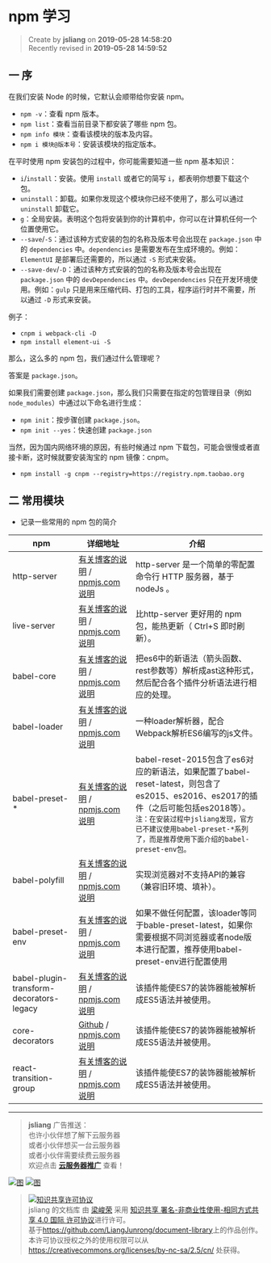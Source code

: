 npm 学习
===

> Create by **jsliang** on **2019-05-28 14:58:20**  
> Recently revised in **2019-05-28 14:59:52**

## 一 序

在我们安装 Node 的时候，它默认会顺带给你安装 npm。

* `npm -v`：查看 npm 版本。
* `npm list`：查看当前目录下都安装了哪些 npm 包。
* `npm info 模块`：查看该模块的版本及内容。
* `npm i 模块@版本号`：安装该模块的指定版本。

在平时使用 npm 安装包的过程中，你可能需要知道一些 npm 基本知识：

* `i`/`install`：安装。使用 `install` 或者它的简写 `i`，都表明你想要下载这个包。
* `uninstall`：卸载。如果你发现这个模块你已经不使用了，那么可以通过 `uninstall` 卸载它。
* `g`：全局安装。表明这个包将安装到你的计算机中，你可以在计算机任何一个位置使用它。
* `--save`/`-S`：通过该种方式安装的包的名称及版本号会出现在 `package.json` 中的 `dependencies` 中。`dependencies` 是需要发布在生成环境的。例如：`ElementUI` 是部署后还需要的，所以通过 `-S` 形式来安装。
* `--save-dev`/`-D`：通过该种方式安装的包的名称及版本号会出现在 `package.json` 中的 `devDependencies` 中。`devDependencies` 只在开发环境使用。例如：`gulp` 只是用来压缩代码、打包的工具，程序运行时并不需要，所以通过 `-D` 形式来安装。

例子：

* `cnpm i webpack-cli -D`
* `npm install element-ui -S`

那么，这么多的 npm 包，我们通过什么管理呢？  

答案是 `package.json`。  

如果我们需要创建 `package.json`，那么我们只需要在指定的包管理目录（例如 `node_modules`）中通过以下命名进行生成：

* `npm init`：按步骤创建 `package.json`。
* `npm init --yes`：快速创建 `package.json`

当然，因为国内网络环境的原因，有些时候通过 npm 下载包，可能会很慢或者直接卡断，这时候就要安装淘宝的 npm 镜像：cnpm。

* `npm install -g cnpm --registry=https://registry.npm.taobao.org`

## 二 常用模块

* 记录一些常用的 npm 包的简介

| npm         | 详细地址                                                                                                 | 介绍                                                        |
| ----------- | -------------------------------------------------------------------------------------------------------- | ----------------------------------------------------------- |
| http-server | [有关博客的说明](https://www.cnblogs.com/lucker/p/4108838.html) / [npmjs.com说明](https://www.npmjs.com/package/http-server) | http-server 是一个简单的零配置命令行 HTTP 服务器，基于 nodeJs 。 |
| live-server | [有关博客的说明](https://blog.csdn.net/shan1991fei/article/details/79007953) / [npmjs.com说明](https://www.npmjs.com/package/live-server) | 比http-server 更好用的 npm 包，能热更新（ Ctrl+S 即时刷新）。 |
| babel-core | [有关博客的说明](https://www.baidu.com/link?url=ODIMq0h7q29RvIIo7VXM9HULk0noouNVK0e66oYxdsGc9LM9UDOQCWuY6EZUk6GGpWQssnjxqKMvoNyZbEa2Fa&wd=&eqid=b68b207c000035f6000000065b874d94) / [npmjs.com说明](https://www.npmjs.com/package/babel-core) | 把es6中的新语法（箭头函数、rest参数等）解析成ast这种形式，然后配合各个插件分析语法进行相应的处理。 |
| babel-loader | [有关博客的说明](https://blog.csdn.net/boysky0015/article/details/71450603) / [npmjs.com说明](https://www.npmjs.com/package/babel-loader) | 一种loader解析器，配合Webpack解析ES6编写的js文件。 |
| babel-preset-\* | [有关博客的说明](https://www.cnblogs.com/ye-hcj/p/7070084.html) / [npmjs.com说明](https://www.npmjs.com/package/babel-preset-env) | babel-reset-2015包含了es6对应的新语法，如果配置了babel-reset-latest，则包含了es2015、es2016、es2017的插件（之后可能包括es2018等）。`注：在安装过程中jsliang发现，官方已不建议使用babel-preset-*系列了，而是推荐使用下面介绍的babel-preset-env包。` |
| babel-polyfill | [有关博客的说明](https://www.cnblogs.com/princesong/p/6728250.html) / [npmjs.com说明](https://www.npmjs.com/package/babel-polyfill) | 实现浏览器对不支持API的兼容（兼容旧环境、填补）。 |
| babel-preset-env | [有关博客的说明](https://segmentfault.com/a/1190000011639765) / [npmjs.com说明](https://www.npmjs.com/package/babel-preset-env) | 如果不做任何配置，该loader等同于bable-preset-latest，如果你需要根据不同浏览器或者node版本进行配置，推荐使用babel-preset-env进行配置使用 |
| babel-plugin-transform-decorators-legacy | [有关博客的说明](https://www.jb51.net/article/119230.htm) / [npmjs.com说明](https://www.npmjs.com/package/babel-plugin-transform-decorators-legacy) | 该插件能使ES7的装饰器能被解析成ES5语法并被使用。 |
| core-decorators | [Github](https://github.com/jayphelps/core-decorators) / [npmjs.com说明](https://www.npmjs.com/package/core-decorators) | 该插件能使ES7的装饰器能被解析成ES5语法并被使用。 |
| react-transition-group | [有关博客的说明](https://www.baidu.com/link?url=HBStwY6yxCqKnFhjdw0HynAkAeTyr55oXNl6S-z8HNbFQmPPJZAg4xT7CBcv0h_ULh2URgCLGCCcKeBJ3uC5VxBR3SlOB4EkF089xyTbAVW&wd=&eqid=ea31de7700002cf1000000065b972956) / [npmjs.com说明](https://www.npmjs.com/package/react-transition-group) | 该插件能使ES7的装饰器能被解析成ES5语法并被使用。 |

---

> **jsliang** 广告推送：  
> 也许小伙伴想了解下云服务器  
> 或者小伙伴想买一台云服务器  
> 或者小伙伴需要续费云服务器  
> 欢迎点击 **[云服务器推广](https://github.com/LiangJunrong/document-library/blob/master/other-library/Monologue/%E7%A8%B3%E9%A3%9F%E8%89%B0%E9%9A%BE.md)** 查看！

[![图](../../public-repertory/img/z-small-seek-ali-3.jpg)](https://promotion.aliyun.com/ntms/act/qwbk.html?userCode=w7hismrh)
[![图](../../public-repertory/img/z-small-seek-tencent-2.jpg)](https://cloud.tencent.com/redirect.php?redirect=1014&cps_key=49f647c99fce1a9f0b4e1eeb1be484c9&from=console)

> <a rel="license" href="http://creativecommons.org/licenses/by-nc-sa/4.0/"><img alt="知识共享许可协议" style="border-width:0" src="https://i.creativecommons.org/l/by-nc-sa/4.0/88x31.png" /></a><br /><span xmlns:dct="http://purl.org/dc/terms/" property="dct:title">jsliang 的文档库</span> 由 <a xmlns:cc="http://creativecommons.org/ns#" href="https://github.com/LiangJunrong/document-library" property="cc:attributionName" rel="cc:attributionURL">梁峻荣</a> 采用 <a rel="license" href="http://creativecommons.org/licenses/by-nc-sa/4.0/">知识共享 署名-非商业性使用-相同方式共享 4.0 国际 许可协议</a>进行许可。<br />基于<a xmlns:dct="http://purl.org/dc/terms/" href="https://github.com/LiangJunrong/document-library" rel="dct:source">https://github.com/LiangJunrong/document-library</a>上的作品创作。<br />本许可协议授权之外的使用权限可以从 <a xmlns:cc="http://creativecommons.org/ns#" href="https://creativecommons.org/licenses/by-nc-sa/2.5/cn/" rel="cc:morePermissions">https://creativecommons.org/licenses/by-nc-sa/2.5/cn/</a> 处获得。